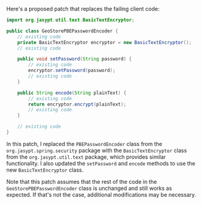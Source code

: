 Here's a proposed patch that replaces the failing client code:
```java
import org.jasypt.util.text.BasicTextEncryptor;

public class GeoStorePBEPasswordEncoder {
    // existing code
    private BasicTextEncryptor encryptor = new BasicTextEncryptor();
    // existing code

    public void setPassword(String password) {
        // existing code
        encryptor.setPassword(password);
        // existing code
    }

    public String encode(String plainText) {
        // existing code
        return encryptor.encrypt(plainText);
        // existing code
    }

    // existing code
}
```
In this patch, I replaced the `PBEPasswordEncoder` class from the `org.jasypt.spring.security` package with the `BasicTextEncryptor` class from the `org.jasypt.util.text` package, which provides similar functionality. I also updated the `setPassword` and `encode` methods to use the new `BasicTextEncryptor` class.

Note that this patch assumes that the rest of the code in the `GeoStorePBEPasswordEncoder` class is unchanged and still works as expected. If that's not the case, additional modifications may be necessary.